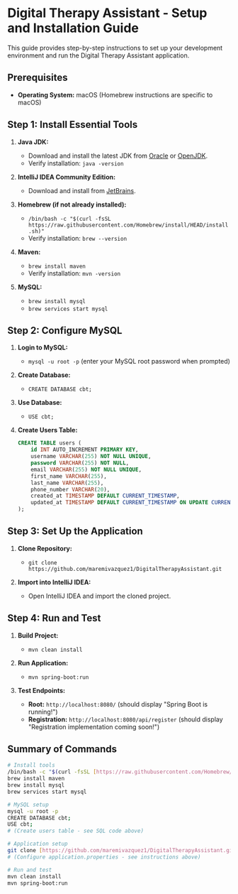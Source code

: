# Digital Therapy Assistant - Setup and Installation Guide

This guide provides step-by-step instructions to set up your development environment and run the Digital Therapy Assistant application.

## Prerequisites

* **Operating System:** macOS (Homebrew instructions are specific to macOS)

## Step 1: Install Essential Tools

1.  **Java JDK:**
    * Download and install the latest JDK from [Oracle](https://www.oracle.com/java/technologies/javase-downloads.html) or [OpenJDK](https://openjdk.java.net/).
    * Verify installation: `java -version`

2.  **IntelliJ IDEA Community Edition:**
    * Download and install from [JetBrains](https://www.jetbrains.com/idea/download/).

3.  **Homebrew (if not already installed):**
    * `/bin/bash -c "$(curl -fsSL https://raw.githubusercontent.com/Homebrew/install/HEAD/install.sh)"`
    * Verify installation: `brew --version`

4.  **Maven:**
    * `brew install maven`
    * Verify installation: `mvn -version`

5.  **MySQL:**
    * `brew install mysql`
    * `brew services start mysql`


## Step 2: Configure MySQL

1.  **Login to MySQL:**
    * `mysql -u root -p` (enter your MySQL root password when prompted)

2.  **Create Database:**
    * `CREATE DATABASE cbt;`

3.  **Use Database:**
    * `USE cbt;`

4.  **Create Users Table:**
    ```sql
    CREATE TABLE users (
        id INT AUTO_INCREMENT PRIMARY KEY,
        username VARCHAR(255) NOT NULL UNIQUE,
        password VARCHAR(255) NOT NULL,
        email VARCHAR(255) NOT NULL UNIQUE,
        first_name VARCHAR(255),
        last_name VARCHAR(255),
        phone_number VARCHAR(20),
        created_at TIMESTAMP DEFAULT CURRENT_TIMESTAMP,
        updated_at TIMESTAMP DEFAULT CURRENT_TIMESTAMP ON UPDATE CURRENT_TIMESTAMP
    );
    ```

## Step 3: Set Up the Application

1.  **Clone Repository:**
    * `git clone https://github.com/maremivazquez1/DigitalTherapyAssistant.git`

2.  **Import into IntelliJ IDEA:**
    * Open IntelliJ IDEA and import the cloned project.


## Step 4: Run and Test

1.  **Build Project:**
    * `mvn clean install`

2.  **Run Application:**
    * `mvn spring-boot:run`

3.  **Test Endpoints:**
    * **Root:** `http://localhost:8080/` (should display "Spring Boot is running!")
    * **Registration:** `http://localhost:8080/api/register` (should display "Registration implementation coming soon!")

## Summary of Commands

```bash
# Install tools
/bin/bash -c "$(curl -fsSL [https://raw.githubusercontent.com/Homebrew/install/HEAD/install.sh](https://raw.githubusercontent.com/Homebrew/install/HEAD/install.sh))"
brew install maven
brew install mysql
brew services start mysql

# MySQL setup
mysql -u root -p
CREATE DATABASE cbt;
USE cbt;
# (Create users table - see SQL code above)

# Application setup
git clone [https://github.com/maremivazquez1/DigitalTherapyAssistant.git](https://github.com/maremivazquez1/DigitalTherapyAssistant.git)
# (Configure application.properties - see instructions above)

# Run and test
mvn clean install
mvn spring-boot:run
